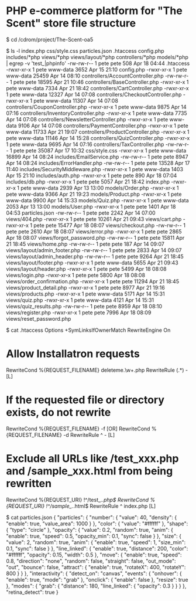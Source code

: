 # PHP e-commerce platform for "The Scent" store file structure

$ cd /cdrom/project/The-Scent-oa5

$ ls -l index.php css/style.css particles.json .htaccess config.php includes/*php views/*php views/layout/*php controllers/*php models/*php | egrep -v 'test_|phpinfo' 
-rw-rw-r-- 1 pete pete       508 Apr 18 04:44 .htaccess
-rwxr-xr-x 1 pete www-data  3652 Apr 15 21:10 config.php
-rwxr-xr-x 1 pete www-data 25459 Apr 14 08:10 controllers/AccountController.php
-rw-rw-r-- 1 pete pete     18595 Apr 21 10:46 controllers/BaseController.php
-rwxr-xr-x 1 pete www-data  7334 Apr 21 18:42 controllers/CartController.php
-rwxr-xr-x 1 pete www-data 12327 Apr 14 07:08 controllers/CheckoutController.php
-rwxr-xr-x 1 pete www-data 11307 Apr 14 07:08 controllers/CouponController.php
-rwxr-xr-x 1 pete www-data  9875 Apr 14 07:16 controllers/InventoryController.php
-rwxr-xr-x 1 pete www-data  7735 Apr 14 07:08 controllers/NewsletterController.php
-rwxr-xr-x 1 pete www-data  9106 Apr 14 07:08 controllers/PaymentController.php
-rwxr-xr-x 1 pete www-data 11733 Apr 21 19:07 controllers/ProductController.php
-rwxr-xr-x 1 pete www-data 11146 Apr 14 15:28 controllers/QuizController.php
-rwxr-xr-x 1 pete www-data  9695 Apr 14 07:16 controllers/TaxController.php
-rw-rw-r-- 1 pete pete     35087 Apr 17 10:32 css/style.css
-rwxr-xr-x 1 pete www-data 16899 Apr 14 08:24 includes/EmailService.php
-rw-rw-r-- 1 pete pete      8947 Apr 14 08:24 includes/ErrorHandler.php
-rw-rw-r-- 1 pete pete     13528 Apr 17 11:40 includes/SecurityMiddleware.php
-rwxr-xr-x 1 pete www-data  1403 Apr 15 21:10 includes/auth.php
-rwxr-xr-x 1 pete pete       890 Apr 18 07:04 includes/db.php
-rwxr-xr-x 1 pete pete      5057 Apr 21 18:42 index.php
-rwxr-xr-x 1 pete www-data  2939 Apr 13 13:00 models/Order.php
-rwxr-xr-x 1 pete www-data  9366 Apr 21 19:23 models/Product.php
-rwxr-xr-x 1 pete www-data  9900 Apr 14 15:33 models/Quiz.php
-rwxr-xr-x 1 pete www-data  2053 Apr 13 13:00 models/User.php
-rwxr-xr-x 1 pete pete      1401 Apr 18 04:53 particles.json
-rw-rw-r-- 1 pete pete      2242 Apr 14 07:00 views/404.php
-rwxr-xr-x 1 pete pete     10261 Apr 21 09:43 views/cart.php
-rwxr-xr-x 1 pete pete     15477 Apr 18 08:07 views/checkout.php
-rw-rw-r-- 1 pete pete      2610 Apr 18 08:07 views/error.php
-rwxr-xr-x 1 pete pete      2865 Apr 18 08:07 views/forgot_password.php
-rw-rw-r-- 1 pete pete     15811 Apr 21 18:45 views/home.php
-rw-rw-r-- 1 pete pete       187 Apr 14 09:07 views/layout/admin_footer.php
-rw-rw-r-- 1 pete pete      2833 Apr 14 09:07 views/layout/admin_header.php
-rw-rw-r-- 1 pete pete      9264 Apr 21 18:45 views/layout/footer.php
-rwxr-xr-x 1 pete www-data  5655 Apr 21 09:43 views/layout/header.php
-rwxr-xr-x 1 pete pete      5499 Apr 18 08:08 views/login.php
-rwxr-xr-x 1 pete pete      5800 Apr 18 08:08 views/order_confirmation.php
-rwxr-xr-x 1 pete pete     11294 Apr 21 18:45 views/product_detail.php
-rwxr-xr-x 1 pete pete      8977 Apr 21 19:16 views/products.php
-rwxr-xr-x 1 pete www-data  5171 Apr 14 15:31 views/quiz.php
-rwxr-xr-x 1 pete www-data  4121 Apr 14 15:31 views/quiz_results.php
-rw-rw-r-- 1 pete pete      8959 Apr 18 08:10 views/register.php
-rwxr-xr-x 1 pete pete      7996 Apr 18 08:09 views/reset_password.php

$ cat .htaccess
Options +SymLinksIfOwnerMatch
RewriteEngine On

# Allow Installatron requests
RewriteCond %{REQUEST_FILENAME} deleteme\.\w+\.php
RewriteRule (.*) - [L]

# If the requested file or directory exists, do not rewrite
RewriteCond %{REQUEST_FILENAME} -f [OR]
RewriteCond %{REQUEST_FILENAME} -d
RewriteRule ^ - [L]

# Exclude all URLs like /test_xxx.php and /sample_xxx.html from being rewritten
RewriteCond %{REQUEST_URI} !^/test_.*\.php$
RewriteCond %{REQUEST_URI} !^/sample_.*\.html$
RewriteRule ^ index.php [L]

$ cat particles.json 
{
  "particles": {
    "number": {
      "value": 40,
      "density": {
        "enable": true,
        "value_area": 1000
      }
    },
    "color": {
      "value": "#ffffff"
    },
    "shape": {
      "type": "circle"
    },
    "opacity": {
      "value": 0.2,
      "random": true,
      "anim": {
        "enable": true,
        "speed": 0.5,
        "opacity_min": 0.1,
        "sync": false
      }
    },
    "size": {
      "value": 2,
      "random": true,
      "anim": {
        "enable": true,
        "speed": 1,
        "size_min": 0.1,
        "sync": false
      }
    },
    "line_linked": {
      "enable": true,
      "distance": 200,
      "color": "#ffffff",
      "opacity": 0.15,
      "width": 0.5
    },
    "move": {
      "enable": true,
      "speed": 0.8,
      "direction": "none",
      "random": false,
      "straight": false,
      "out_mode": "out",
      "bounce": false,
      "attract": {
        "enable": true,
        "rotateX": 400,
        "rotateY": 800
      }
    }
  },
  "interactivity": {
    "detect_on": "canvas",
    "events": {
      "onhover": {
        "enable": true,
        "mode": "grab"
      },
      "onclick": {
        "enable": false
      },
      "resize": true
    },
    "modes": {
      "grab": {
        "distance": 180,
        "line_linked": {
          "opacity": 0.3
        }
      }
    }
  },
  "retina_detect": true
}

